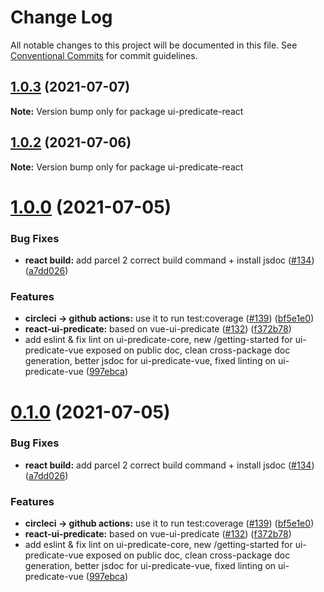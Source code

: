 # Change Log

All notable changes to this project will be documented in this file.
See [Conventional Commits](https://conventionalcommits.org) for commit guidelines.

<a name="1.0.3"></a>
## [1.0.3](https://github.com/FGRibreau/ui-predicate/compare/ui-predicate-react@1.0.2...ui-predicate-react@1.0.3) (2021-07-07)




**Note:** Version bump only for package ui-predicate-react

<a name="1.0.2"></a>
## [1.0.2](https://github.com/FGRibreau/ui-predicate/compare/ui-predicate-react@1.0.0...ui-predicate-react@1.0.2) (2021-07-06)




**Note:** Version bump only for package ui-predicate-react

<a name="1.0.0"></a>
# [1.0.0](https://github.com/FGRibreau/ui-predicate/compare/ui-predicate-react@0.1.0...ui-predicate-react@1.0.0) (2021-07-05)


### Bug Fixes

* **react build:** add parcel 2 correct build command + install jsdoc ([#134](https://github.com/FGRibreau/ui-predicate/issues/134)) ([a7dd026](https://github.com/FGRibreau/ui-predicate/commit/a7dd026))


### Features

* **circleci -> github actions:** use it to run test:coverage ([#139](https://github.com/FGRibreau/ui-predicate/issues/139)) ([bf5e1e0](https://github.com/FGRibreau/ui-predicate/commit/bf5e1e0))
* **react-ui-predicate:** based on vue-ui-predicate ([#132](https://github.com/FGRibreau/ui-predicate/issues/132)) ([f372b78](https://github.com/FGRibreau/ui-predicate/commit/f372b78))
* add eslint & fix lint on ui-predicate-core, new /getting-started for ui-predicate-vue exposed on public doc, clean cross-package doc generation, better jsdoc for ui-predicate-vue, fixed linting on ui-predicate-vue ([997ebca](https://github.com/FGRibreau/ui-predicate/commit/997ebca))




<a name="0.1.0"></a>
# [0.1.0](https://github.com/FGRibreau/ui-predicate/compare/ui-predicate-react@0.1.0...ui-predicate-react@0.1.0) (2021-07-05)


### Bug Fixes

* **react build:** add parcel 2 correct build command + install jsdoc ([#134](https://github.com/FGRibreau/ui-predicate/issues/134)) ([a7dd026](https://github.com/FGRibreau/ui-predicate/commit/a7dd026))


### Features

* **circleci -> github actions:** use it to run test:coverage ([#139](https://github.com/FGRibreau/ui-predicate/issues/139)) ([bf5e1e0](https://github.com/FGRibreau/ui-predicate/commit/bf5e1e0))
* **react-ui-predicate:** based on vue-ui-predicate ([#132](https://github.com/FGRibreau/ui-predicate/issues/132)) ([f372b78](https://github.com/FGRibreau/ui-predicate/commit/f372b78))
* add eslint & fix lint on ui-predicate-core, new /getting-started for ui-predicate-vue exposed on public doc, clean cross-package doc generation, better jsdoc for ui-predicate-vue, fixed linting on ui-predicate-vue ([997ebca](https://github.com/FGRibreau/ui-predicate/commit/997ebca))
